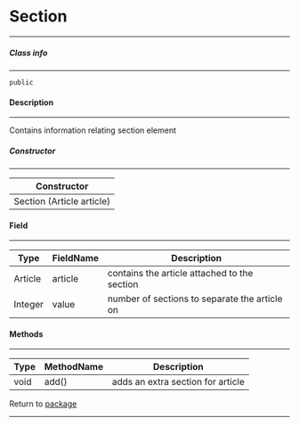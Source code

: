 # Section
---

##### Class info
---

`public`

#### Description
---

Contains information relating section element 

##### Constructor
---
|Constructor|
|---|
|Section (Article article)|

#### Field
---
| Type | FieldName | Description |
|---|---|---|
| Article | article | contains the article attached to the section |
| Integer | value | number of sections to separate the article on |

#### Methods
---
| Type | MethodName | Description |
|---|---|---|
| void | add() | adds an extra section for article |


Return to [package](../Packages/website_page_component_property.md)

---

